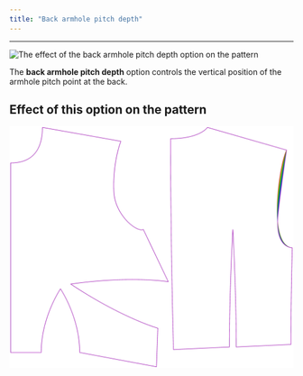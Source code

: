 ```yaml
---
title: "Back armhole pitch depth"
---
```


---

![The effect of the back armhole pitch depth option on the pattern](sample.png)

The **back armhole pitch depth** option controls the vertical position of the armhole pitch point at the back.

## Effect of this option on the pattern

![This image shows the effect of this option by superimposing several variants that have a different value for this option](bella_backarmholepitchdepth_sample.svg "Effect of this option on the pattern")
